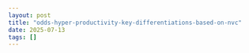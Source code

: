 ```yaml
---
layout: post
title: "odds-hyper-productivity-key-differentiations-based-on-nvc"
date: 2025-07-13
tags: []
---
```

